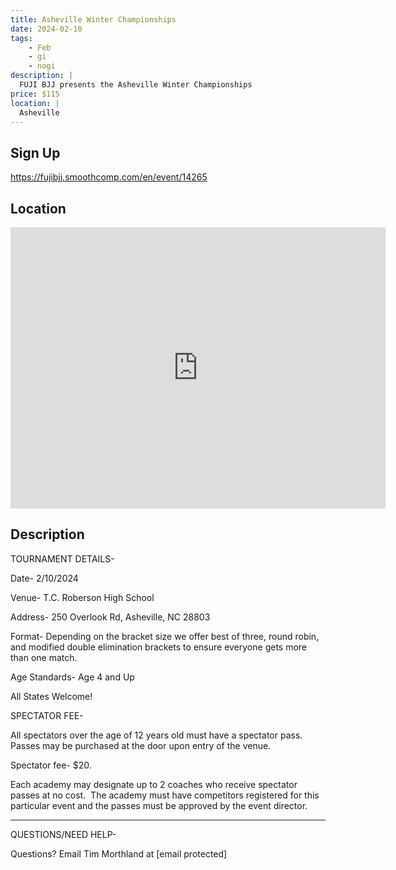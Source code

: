 ```yaml
---
title: Asheville Winter Championships
date: 2024-02-10
tags:
    - Feb
    - gi 
    - nogi 
description: |
  FUJI BJJ presents the Asheville Winter Championships
price: $115
location: |
  Asheville
---
```

## Sign Up
https://fujibjj.smoothcomp.com/en/event/14265

## Location
<iframe src="https://www.google.com/maps/embed?pb=!1m18!1m12!1m3!1d12345.6789!2d-82.5354513!3d35.4856069!2m3!1f0!2f0!3f0!3m2!1i1024!2i768!4f13.1!3m3!1m2!1s0x0%3A0x0!2z35.4856069!5e0!3m2!1sen!2sus!4v1234567890" width="600" height="450" style="border:0;" allowfullscreen="" loading="lazy"></iframe>

## Description
TOURNAMENT DETAILS- 


Date- 2/10/2024


Venue- T.C. Roberson High School


Address- 250 Overlook Rd, Asheville, NC 28803


Format- Depending on the bracket size we offer best of three, round robin, and modified double elimination brackets to ensure everyone gets more than one match.


Age Standards- Age 4 and Up


All States Welcome!


SPECTATOR FEE-


All spectators over the age of 12 years old must have a spectator pass.  Passes may be purchased at the door upon entry of the venue.



Spectator fee- $20.



Each academy may designate up to 2 coaches who receive spectator passes at no cost.  The academy must have competitors registered for this particular event and the passes must be approved by the event director.


_______________________________________________________________________________


QUESTIONS/NEED HELP-


Questions? Email Tim Morthland at [email protected]